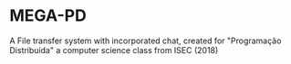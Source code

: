 # MEGA-PD
A File transfer system with incorporated chat, created for "Programação Distribuída" a computer science class from ISEC (2018)

